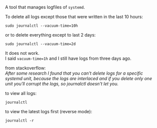 A tool that manages logfiles of `systemd`.

To delete all logs except those that were written in the last 10 hours:
```
sudo journalctl --vacuum-time=10h
```
or to delete everything except to last 2 days:
```
sudo journalctl --vacuum-time=2d
```

It does not work.\
I said `vacuum-time=1h` and I still have logs from three days ago.

from stackoverflow:\
*After some research I found that you can't delete logs for a specific systemd unit, because the logs are interlaced and if you delete only one unit you'll corrupt the logs, so journalctl doesn't let you.*

to view all logs:
```
journalctl
```

to view the latest logs first (reverse mode):
```
journalctl -r
```
